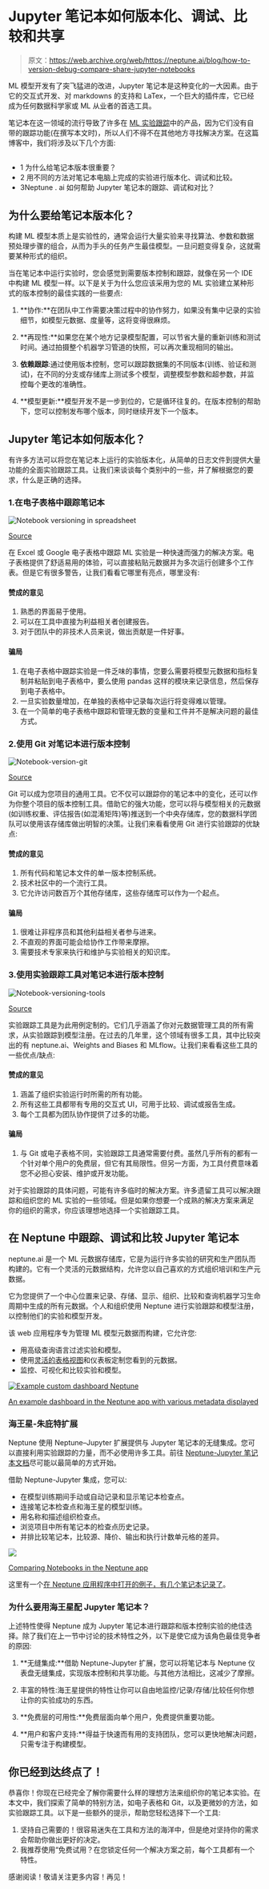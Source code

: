 # Jupyter 笔记本如何版本化、调试、比较和共享

> 原文：<https://web.archive.org/web/https://neptune.ai/blog/how-to-version-debug-compare-share-jupyter-notebooks>

ML 模型开发有了突飞猛进的改进，Jupyter 笔记本是这种变化的一大因素。由于它的交互式开发、对 markdowns 的支持和 LaTex，一个巨大的插件库，它已经成为任何数据科学家或 ML 从业者的首选工具。

笔记本在这一领域的流行导致了许多在 [ML 实验跟踪](/web/20230313154752/https://neptune.ai/blog/ml-experiment-tracking)中的产品，因为它们没有自带的跟踪功能(在撰写本文时)，所以人们不得不在其他地方寻找解决方案。在这篇博客中，我们将涉及以下几个方面:

## 

*   1 为什么给笔记本版本很重要？
*   2 用不同的方法对笔记本电脑上完成的实验进行版本化、调试和比较。
*   3Neptune . ai 如何帮助 Jupyter 笔记本的跟踪、调试和对比？

## 为什么要给笔记本版本化？

构建 ML 模型本质上是实验性的，通常会运行大量实验来寻找算法、参数和数据预处理步骤的组合，从而为手头的任务产生最佳模型。一旦问题变得复杂，这就需要某种形式的组织。

当在笔记本中运行实验时，您会感觉到需要版本控制和跟踪，就像在另一个 IDE 中构建 ML 模型一样。以下是关于为什么您应该采用为您的 ML 实验建立某种形式的版本控制的最佳实践的一些要点:

1.  **协作:**在团队中工作需要决策过程中的协作努力，如果没有集中记录的实验细节，如模型元数据、度量等，这将变得很麻烦。

2.  **再现性:**如果您在某个地方记录模型配置，可以节省大量的重新训练和测试时间。通过拍摄整个机器学习管道的快照，可以再次重现相同的输出。

3.  **依赖跟踪**:通过使用版本控制，您可以跟踪数据集的不同版本(训练、验证和测试)，在不同的分支或存储库上测试多个模型，调整模型参数和超参数，并监控每个更改的准确性。

4.  **模型更新:**模型开发不是一步到位的，它是循环往复的。在版本控制的帮助下，您可以控制发布哪个版本，同时继续开发下一个版本。

## Jupyter 笔记本如何版本化？

有许多方法可以将您在笔记本上运行的实验版本化，从简单的日志文件到提供大量功能的全面实验跟踪工具。让我们来谈谈每个类别中的一些，并了解根据您的要求，什么是正确的选择。

### 1.在电子表格中跟踪笔记本

![Notebook versioning in spreadsheet](img/f8484f81ce07249fd836125e2a6bb4ee.png)

[Source](https://web.archive.org/web/20230313154752/https://www.howtogeek.com/768067/how-to-choose-a-chart-to-fit-your-data-in-microsoft-excel/)

在 Excel 或 Google 电子表格中跟踪 ML 实验是一种快速而强力的解决方案。电子表格提供了舒适易用的体验，可以直接粘贴元数据并为多次运行创建多个工作表。但是它有很多警告，让我们看看它哪里有亮点，哪里没有:

#### 赞成的意见

1.  熟悉的界面易于使用。
2.  可以在工具中直接为利益相关者创建报告。
3.  对于团队中的非技术人员来说，做出贡献是一件好事。

#### 骗局

1.  在电子表格中跟踪实验是一件乏味的事情，您要么需要将模型元数据和指标复制并粘贴到电子表格中，要么使用 pandas 这样的模块来记录信息，然后保存到电子表格中。
2.  一旦实验数量增加，在单独的表格中记录每次运行将变得难以管理。
3.  在一个简单的电子表格中跟踪和管理无数的变量和工件并不是解决问题的最佳方式。

### 2.使用 Git 对笔记本进行版本控制

![Notebook-version-git](img/9bd2a7b1bd1d081bf6a34d4f214a995f.png)

[Source](https://web.archive.org/web/20230313154752/https://towardsdatascience.com/version-control-ml-model-4adb2db5f87c)

Git 可以成为您项目的通用工具。它不仅可以跟踪你的笔记本中的变化，还可以作为你整个项目的版本控制工具。借助它的强大功能，您可以将与模型相关的元数据(如训练权重、评估报告(如混淆矩阵)等)推送到一个中央存储库，您的数据科学团队可以使用该存储库做出明智的决策。让我们来看看使用 Git 进行实验跟踪的优缺点:

#### 赞成的意见

1.  所有代码和笔记本文件的单一版本控制系统。
2.  技术社区中的一个流行工具。
3.  它允许访问数百万个其他存储库，这些存储库可以作为一个起点。

#### 骗局

1.  很难让非程序员和其他利益相关者参与进来。
2.  不直观的界面可能会给协作工作带来摩擦。
3.  需要技术专家来执行和维护与实验相关的知识库。

### 3.使用实验跟踪工具对笔记本进行版本控制

![Notebook-versioning-tools](img/dc2ad1ffc1a13f8d2eabcf0f1f32df70.png)

[Source](https://web.archive.org/web/20230313154752/https://gradientflow.com/experiment-tracking-and-experiment-management-tools/)

实验跟踪工具是为此用例定制的。它们几乎涵盖了你对元数据管理工具的所有需求，从实验跟踪到模型注册。在过去的几年里，这个领域有很多工具，其中比较突出的有 neptune.ai、Weights and Biases 和 MLflow。让我们来看看这些工具的一些优点/缺点:

#### 赞成的意见

1.  涵盖了组织实验运行时所需的所有功能。
2.  所有这些工具都带有专用的交互式 UI，可用于比较、调试或报告生成。
3.  每个工具都为团队协作提供了过多的功能。

#### 骗局

1.  与 Git 或电子表格不同，实验跟踪工具通常需要付费。虽然几乎所有的都有一个针对单个用户的免费层，但它有其局限性。但另一方面，为工具付费意味着您不必担心安装、维护或开发功能。

对于实验跟踪的具体问题，可能有许多临时的解决方案。许多遗留工具可以解决跟踪和组织您的 ML 实验的一些领域。但是如果你想要一个成熟的解决方案来满足你的组织的需求，你应该理想地选择一个实验跟踪工具。

## 在 Neptune 中跟踪、调试和比较 Jupyter 笔记本

neptune.ai 是一个 ML 元数据存储库，它是为运行许多实验的研究和生产团队而构建的。它有一个灵活的元数据结构，允许您以自己喜欢的方式组织培训和生产元数据。

它为您提供了一个中心位置来记录、存储、显示、组织、比较和查询机器学习生命周期中生成的所有元数据。个人和组织使用 Neptune 进行实验跟踪和模型注册，以控制他们的实验和模型开发。

该 web 应用程序专为管理 ML 模型元数据而构建，它允许您:

*   用高级查询语言过滤实验和模型。
*   使用[灵活的表格视图](https://web.archive.org/web/20230313154752/https://docs.neptune.ai/you-should-know/organizing-and-filtering-runs#customizing-columns)和仪表板定制您看到的元数据。
*   监控、可视化和比较实验和模型。

[![Example custom dashboard Neptune](img/d657f0d67893f1cb4250d33c064d0192.png)](https://web.archive.org/web/20230313154752/https://i0.wp.com/neptune.ai/wp-content/uploads/2022/12/Example-custom-dashboard-Neptune.jpg?ssl=1)

[An example dashboard in the Neptune app with various metadata displayed](https://web.archive.org/web/20230313154752/https://app.neptune.ai/showcase/example-project-tensorflow-keras/e/TFKERAS-14/dashboard/summary-979b96ce-32fa-4165-a050-55379808d0d4)

### 海王星-朱庇特扩展

Neptune 使用 Neptune–Jupyter 扩展提供与 Jupyter 笔记本的无缝集成。您可以直接利用实验跟踪的力量，而不必使用许多工具。前往 [Neptune-Jupyter 笔记本文档](https://web.archive.org/web/20230313154752/https://docs.neptune.ai/tools/jupyter/overview/)尽可能以最简单的方式开始。

借助 Neptune-Jupyter 集成，您可以:

*   在模型训练期间手动或自动记录和显示笔记本检查点。
*   连接笔记本检查点和海王星的模型训练。
*   用名称和描述组织检查点。
*   浏览项目中所有笔记本的检查点历史记录。
*   并排比较笔记本，比较源、降价、输出和执行计数单元格的差异。

[![](img/9f5852983244c053dd397e6b1f78c6f8.png)](https://web.archive.org/web/20230313154752/https://i0.wp.com/neptune.ai/wp-content/uploads/2022/12/Compare-Jupyter-notebooks.jpg?ssl=1)

[Comparing Notebooks in the Neptune app](https://web.archive.org/web/20230313154752/https://app.neptune.ai/neptune-ai/credit-default-prediction/compare-notebooks?sourceNotebookId=c3d90b1e-fbdf-4b60-a7c6-fdbb82c53fcf&sourceCheckpointId=79488eb7-3294-4ade-b7a8-849e757ceedf&targetNotebookId=c3d90b1e-fbdf-4b60-a7c6-fdbb82c53fcf&targetCheckpointId=0b4eb77e-3268-4ccc-87fc-ad16a92056ef)

这里有一个[在 Neptune 应用程序中打开的例子，有几个笔记本记录了](https://web.archive.org/web/20230313154752/https://app.neptune.ai/neptune-ai/credit-default-prediction/notebooks?notebookId=exploring-application-table-ac75c237-1630-4109-b532-dd125badec0e)。

### 为什么要用海王星配 Jupyter 笔记本？

上述特性使得 Neptune 成为 Jupyter 笔记本进行跟踪和版本控制实验的绝佳选择。除了我们在上一节中讨论的技术特性之外，以下是使它成为该角色最佳竞争者的原因:

1.  **无缝集成:**借助 Neptune-Jupyter 扩展，您可以将笔记本与 Neptune 仪表盘无缝集成，实现版本控制和共享功能。与其他方法相比，这减少了摩擦。

2.  丰富的特性:海王星提供的特性让你可以自由地监控/记录/存储/比较任何你想让你的实验成功的东西。

3.  **免费层的可用性:**免费层面向单个用户，免费提供重要功能。

4.  **用户和客户支持:**得益于快速而有用的支持团队，您可以更快地解决问题，只需专注于构建模型。

## 你已经到达终点了！

恭喜你！你现在已经完全了解你需要什么样的理想方法来组织你的笔记本实验。在本文中，我们探索了简单的特别方法，如电子表格和 Git，以及更微妙的方法，如实验跟踪工具。以下是一些额外的提示，帮助您轻松选择下一个工具:

1.  坚持自己需要的！很容易迷失在工具和方法的海洋中，但是绝对坚持你的需求会帮助你做出更好的决定。
2.  我推荐使用“免费试用？在您锁定任何一个解决方案之前，每个工具都有一个特性。

感谢阅读！敬请关注更多内容！再见！